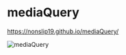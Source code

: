 # mediaQuery

https://nonslip19.github.io/mediaQuery/

![mediaQuery](https://user-images.githubusercontent.com/88439875/151366591-6f89e1a2-4530-4fdb-8027-cd6f7d7d89a0.gif)
